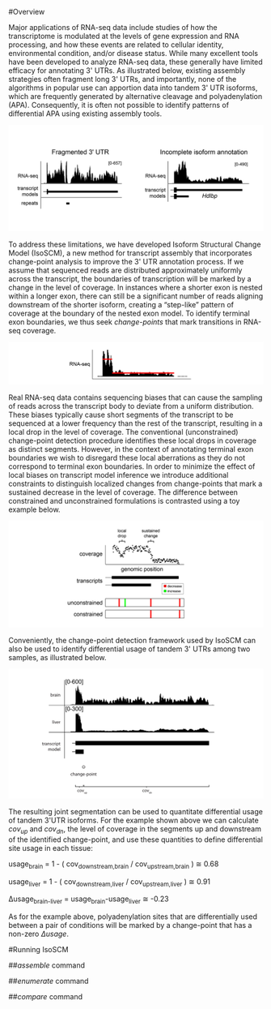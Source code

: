 #Overview

Major applications of RNA-seq data include studies of how the transcriptome is modulated at the levels of gene expression and RNA processing, and how these events are related to cellular identity, environmental condition, and/or disease status. While many excellent tools have been developed to analyze RNA-seq data, these generally have limited efficacy for annotating 3' UTRs. As illustrated below, existing assembly strategies often fragment long 3' UTRs, and importantly, none of the algorithms in popular use can apportion data into tandem 3' UTR isoforms, which are frequently generated by alternative cleavage and polyadenylation (APA). Consequently, it is often not possible to identify patterns of differential APA using existing assembly tools. 

![motivation image](./motivation.png)

To address these limitations, we have developed Isoform Structural Change Model (IsoSCM),  a new method for transcript assembly that incorporates change-point analysis to improve the 3' UTR annotation process. If we assume that sequenced reads are distributed approximately uniformly across the transcript, the boundaries of transcription will be marked by a change in the level of coverage. In instances where a shorter exon is nested within a longer exon, there can still be a significant number of reads aligning downstream of the shorter isoform, creating a “step-like” pattern of coverage at the boundary of the nested exon model. To identify terminal exon boundaries, we thus seek _change-points_ that mark transitions in RNA-seq coverage.


![changepoint image](./changepoints.png)

Real RNA-seq data contains sequencing biases that can cause the sampling of reads across the transcript body to deviate from a uniform distribution. These biases typically cause short segments of the transcript to be sequenced at a lower frequency than the rest of the transcript, resulting in a local drop in the level of coverage. The conventional (unconstrained) change-point detection procedure identifies these local drops in coverage as distinct segments. However, in the context of annotating terminal exon boundaries we wish to disregard these local aberrations as they do not correspond to terminal exon boundaries. In order to minimize the effect of local biases on transcript model inference we introduce additional constraints to distinguish localized changes from change-points that mark a sustained decrease in the level of coverage. The difference between constrained and unconstrained formulations is contrasted using a toy example below. 

![constrained changepoint image](./constrained_changepoints.png)

Conveniently, the change-point detection framework used by IsoSCM can also be used to identify differential usage of tandem 3' UTRs among two samples, as illustrated below. 

![differential image](./differential_usage.png)

The resulting joint segmentation can be used to quantitate differential usage of tandem 3'UTR isoforms. For the example shown above we can calculate _cov<sub>up</sub>_ and _cov<sub>dn</sub>_, the level of coverage in the segments up and downstream of the identified change-point, and use these quantities to define differential site usage in each tissue:

usage<sub>brain</sub> = 1 - ( cov<sub>downstream,brain</sub> / cov<sub>upstream,brain</sub> ) &cong; 0.68

usage<sub>liver</sub> = 1 - ( cov<sub>downstream,liver</sub> / cov<sub>upstream,liver</sub> ) &cong; 0.91

&Delta;usage<sub>brain-liver</sub> = usage<sub>brain</sub>-usage<sub>liver</sub> &cong; -0.23

As for the example above, polyadenylation sites that are differentially used between a pair of conditions will be marked by a change-point that has a non-zero _&Delta;usage_.

#Running IsoSCM

##_assemble_ command

##_enumerate_ command

##_compare_ command
